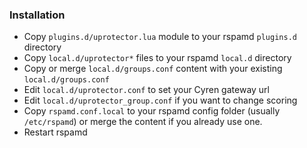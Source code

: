 ### Installation

- Copy `plugins.d/uprotector.lua` module to your rspamd `plugins.d` directory
- Copy `local.d/uprotector*` files to your rspamd `local.d` directory
- Copy or merge `local.d/groups.conf` content with your existing `local.d/groups.conf`
- Edit `local.d/uprotector.conf` to set your Cyren gateway url
- Edit `local.d/uprotector_group.conf` if you want to change scoring
- Copy `rspamd.conf.local` to your rspamd config folder (usually `/etc/rspamd`) or merge the content if you already use one.
- Restart rspamd


